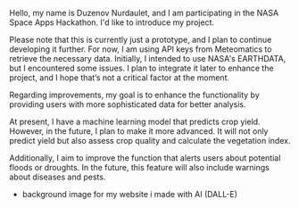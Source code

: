 Hello, my name is Duzenov Nurdaulet, and I am participating in the NASA Space Apps Hackathon. I'd like to introduce my project.

Please note that this is currently just a prototype, and I plan to continue developing it further. 
For now, I am using API keys from Meteomatics to retrieve the necessary data. Initially, I intended to use NASA's EARTHDATA, but I encountered some issues. 
I plan to integrate it later to enhance the project, and I hope that’s not a critical factor at the moment.

Regarding improvements, my goal is to enhance the functionality by providing users with more sophisticated data for better analysis.

At present, I have a machine learning model that predicts crop yield. However, in the future, I plan to make it more advanced. 
It will not only predict yield but also assess crop quality and calculate the vegetation index.

Additionally, I aim to improve the function that alerts users about potential floods or droughts. 
In the future, this feature will also include warnings about diseases and pests.



* background image for my website i made with AI (DALL-E)
